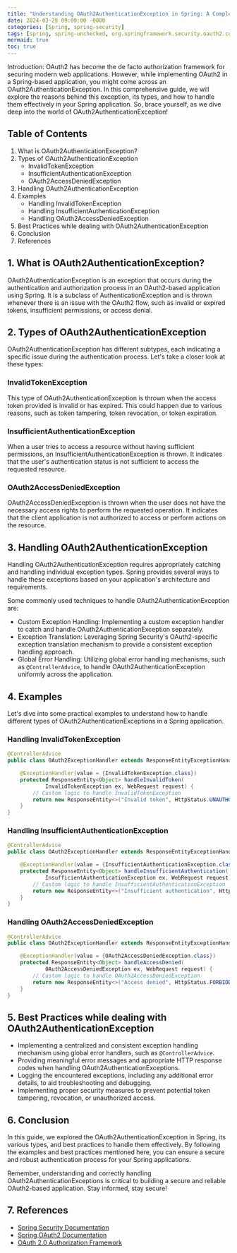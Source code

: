 ```yaml
---
title: "Understanding OAuth2AuthenticationException in Spring: A Complete Guide"
date: 2024-03-28 09:00:00 -0000
categories: [Spring, spring-security]
tags: [spring, spring-unchecked, org.springframework.security.oauth2.core]
mermaid: true
toc: true
---
```



Introduction:
OAuth2 has become the de facto authorization framework for securing modern web applications. However, while implementing OAuth2 in a Spring-based application, you might come across an OAuth2AuthenticationException. In this comprehensive guide, we will explore the reasons behind this exception, its types, and how to handle them effectively in your Spring application. So, brace yourself, as we dive deep into the world of OAuth2AuthenticationException!

## Table of Contents

1. What is OAuth2AuthenticationException?
2. Types of OAuth2AuthenticationException
   - InvalidTokenException
   - InsufficientAuthenticationException
   - OAuth2AccessDeniedException
3. Handling OAuth2AuthenticationException
4. Examples
   - Handling InvalidTokenException
   - Handling InsufficientAuthenticationException
   - Handling OAuth2AccessDeniedException
5. Best Practices while dealing with OAuth2AuthenticationException
6. Conclusion
7. References

## 1. What is OAuth2AuthenticationException?

OAuth2AuthenticationException is an exception that occurs during the authentication and authorization process in an OAuth2-based application using Spring. It is a subclass of AuthenticationException and is thrown whenever there is an issue with the OAuth2 flow, such as invalid or expired tokens, insufficient permissions, or access denial.

## 2. Types of OAuth2AuthenticationException

OAuth2AuthenticationException has different subtypes, each indicating a specific issue during the authentication process. Let's take a closer look at these types:

### InvalidTokenException
This type of OAuth2AuthenticationException is thrown when the access token provided is invalid or has expired. This could happen due to various reasons, such as token tampering, token revocation, or token expiration.

### InsufficientAuthenticationException
When a user tries to access a resource without having sufficient permissions, an InsufficientAuthenticationException is thrown. It indicates that the user's authentication status is not sufficient to access the requested resource.

### OAuth2AccessDeniedException
OAuth2AccessDeniedException is thrown when the user does not have the necessary access rights to perform the requested operation. It indicates that the client application is not authorized to access or perform actions on the resource.

## 3. Handling OAuth2AuthenticationException

Handling OAuth2AuthenticationException requires appropriately catching and handling individual exception types. Spring provides several ways to handle these exceptions based on your application's architecture and requirements.

Some commonly used techniques to handle OAuth2AuthenticationException are:

- Custom Exception Handling: Implementing a custom exception handler to catch and handle OAuth2AuthenticationException separately.
- Exception Translation: Leveraging Spring Security's OAuth2-specific exception translation mechanism to provide a consistent exception handling approach.
- Global Error Handling: Utilizing global error handling mechanisms, such as `@ControllerAdvice`, to handle OAuth2AuthenticationException uniformly across the application.

## 4. Examples

Let's dive into some practical examples to understand how to handle different types of OAuth2AuthenticationExceptions in a Spring application.

### Handling InvalidTokenException

```java
@ControllerAdvice
public class OAuth2ExceptionHandler extends ResponseEntityExceptionHandler {

    @ExceptionHandler(value = {InvalidTokenException.class})
    protected ResponseEntity<Object> handleInvalidToken(
            InvalidTokenException ex, WebRequest request) {
        // Custom logic to handle InvalidTokenException
        return new ResponseEntity<>("Invalid token", HttpStatus.UNAUTHORIZED);
    }
}
```

### Handling InsufficientAuthenticationException

```java
@ControllerAdvice
public class OAuth2ExceptionHandler extends ResponseEntityExceptionHandler {

    @ExceptionHandler(value = {InsufficientAuthenticationException.class})
    protected ResponseEntity<Object> handleInsufficientAuthentication(
            InsufficientAuthenticationException ex, WebRequest request) {
        // Custom logic to handle InsufficientAuthenticationException
        return new ResponseEntity<>("Insufficient authentication", HttpStatus.FORBIDDEN);
    }
}
```

### Handling OAuth2AccessDeniedException

```java
@ControllerAdvice
public class OAuth2ExceptionHandler extends ResponseEntityExceptionHandler {

    @ExceptionHandler(value = {OAuth2AccessDeniedException.class})
    protected ResponseEntity<Object> handleAccessDenied(
            OAuth2AccessDeniedException ex, WebRequest request) {
        // Custom logic to handle OAuth2AccessDeniedException
        return new ResponseEntity<>("Access denied", HttpStatus.FORBIDDEN);
    }
}
```

## 5. Best Practices while dealing with OAuth2AuthenticationException

- Implementing a centralized and consistent exception handling mechanism using global error handlers, such as `@ControllerAdvice`.
- Providing meaningful error messages and appropriate HTTP response codes when handling OAuth2AuthenticationExceptions.
- Logging the encountered exceptions, including any additional error details, to aid troubleshooting and debugging.
- Implementing proper security measures to prevent potential token tampering, revocation, or unauthorized access.

## 6. Conclusion

In this guide, we explored the OAuth2AuthenticationException in Spring, its various types, and best practices to handle them effectively. By following the examples and best practices mentioned here, you can ensure a secure and robust authentication process for your Spring applications.

Remember, understanding and correctly handling OAuth2AuthenticationExceptions is critical to building a secure and reliable OAuth2-based application. Stay informed, stay secure!

## 7. References

- [Spring Security Documentation](https://docs.spring.io/spring-security/)
- [Spring OAuth2 Documentation](https://projects.spring.io/spring-security-oauth/docs/oauth2.html)
- [OAuth 2.0 Authorization Framework](https://oauth.net/2/)
